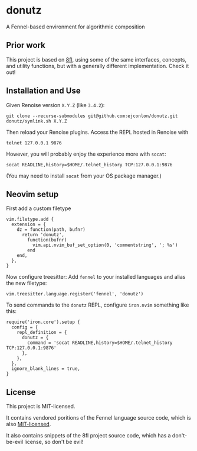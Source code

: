 # donutz

A Fennel-based environment for algorithmic composition

## Prior work

This project is based on [8fl](https://git.sr.ht/~nasser/8fl), using some
of the same interfaces, concepts, and utility functions, but with a
generally different implementation. Check it out!

## Installation and Use

Given Renoise version `X.Y.Z` (like `3.4.2`):

    git clone --recurse-submodules git@github.com:ejconlon/donutz.git
    donutz/symlink.sh X.Y.Z

Then reload your Renoise plugins. Access the REPL hosted in Renoise with

    telnet 127.0.0.1 9876

However, you will probably enjoy the experience more with `socat`:

    socat READLINE,history=$HOME/.telnet_history TCP:127.0.0.1:9876

(You may need to install `socat` from your OS package manager.)

## Neovim setup

First add a custom filetype

```
vim.filetype.add {
  extension = {
    dz = function(path, bufnr)
      return 'donutz',
        function(bufnr)
          vim.api.nvim_buf_set_option(0, 'commentstring', '; %s')
        end
    end,
  },
}
```

Now configure treesitter: Add `fennel` to your installed
languages and alias the new filetype:

```
vim.treesitter.language.register('fennel', 'donutz')
```

To send commands to the `donutz` REPL, configure `iron.nvim`
something like this:

```
require('iron.core').setup {
  config = {
    repl_definition = {
      donutz = {
        command = 'socat READLINE,history=$HOME/.telnet_history TCP:127.0.0.1:9876'
      },
    },
  },
  ignore_blank_lines = true,
}
```

## License

This project is MIT-licensed.

It contains vendored poritions of the Fennel
language source code, which is also [MIT-licensed](
https://github.com/bakpakin/Fennel/blob/main/LICENSE).

It also contains snippets of the 8fl project source code, which has a
don't-be-evil license, so don't be evil!

